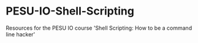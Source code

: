 # PESU-IO-Shell-Scripting
Resources for the PESU IO course 'Shell Scripting: How to be a command line hacker'

